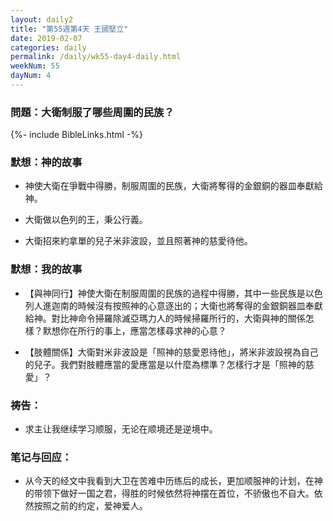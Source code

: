 ```yaml
---
layout: daily2
title: "第55週第4天 王國堅立"
date: 2019-02-07
categories: daily
permalink: /daily/wk55-day4-daily.html
weekNum: 55
dayNum: 4
---
```


### 問題：大衛制服了哪些周圍的民族？

{%- include BibleLinks.html -%}

### 默想：神的故事 
+ 神使大衛在爭戰中得勝，制服周圍的民族，大衛將奪得的金銀銅的器皿奉獻給神。

+ 大衛做以色列的王，秉公行義。

+ 大衛招來約拿單的兒子米非波設，並且照著神的慈愛待他。

### 默想：我的故事
+ 【與神同行】神使大衛在制服周圍的民族的過程中得勝，其中一些民族是以色列人進迦南的時候沒有按照神的心意逐出的；大衛也將奪得的金銀銅器皿奉獻給神。對比神命令掃羅除滅亞瑪力人的時候掃羅所行的，大衛與神的關係怎樣？默想你在所行的事上，應當怎樣尋求神的心意？

+ 【肢體關係】大衛對米非波設是「照神的慈愛恩待他」，將米非波設視為自己的兒子。我們對肢體應當的愛應當是以什麼為標準？怎樣行才是「照神的慈愛」？

### 祷告：

+ 求主让我继续学习顺服，无论在顺境还是逆境中。

### 笔记与回应：

+ 从今天的经文中我看到大卫在苦难中历练后的成长，更加顺服神的计划，在神的带领下做好一国之君，得胜的时候依然将神摆在首位，不骄傲也不自大。依然按照之前的约定，爱神爱人。

